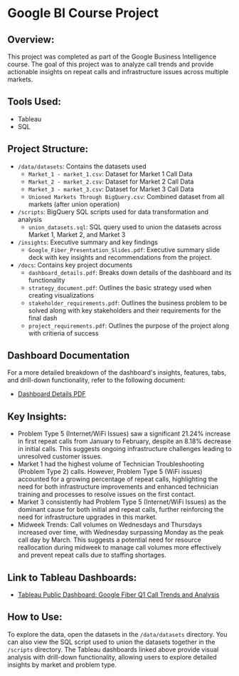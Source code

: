 # Google BI Course Project

## Overview:
This project was completed as part of the Google Business Intelligence course. The goal of this project was to analyze call trends and provide actionable insights on repeat calls and infrastructure issues across multiple markets.

## Tools Used:
- Tableau
- SQL

## Project Structure:
- `/data/datasets`: Contains the datasets used
  - `Market_1 - market_1.csv`: Dataset for Market 1 Call Data
  - `Market_2 - market_2.csv`: Dataset for Market 2 Call Data
  - `Market_3 - market_3.csv`: Dataset for Market 3 Call Data
  - `Unioned Markets Through BigQuery.csv`: Combined dataset from all markets (after union operation)
- `/scripts`: BigQuery SQL scripts used for data transformation and analysis
  - `union_datasets.sql`: SQL query used to union the datasets across Market 1, Market 2, and Market 3
- `/insights`: Executive summary and key findings
  - `Google_Fiber_Presentation_Slides.pdf`: Executive summary slide deck with key insights and recommendations from the project.
- `/docs`: Contains key project documents
  - `dashboard_details.pdf`: Breaks down details of the dashboard and its functionality
  - `strategy_document.pdf`: Outlines the basic strategy used when creating visualizations
  - `stakeholder_requirements.pdf`: Outlines the business problem to be solved along with key stakeholders and their requirements for the final dash
  - `project_requirements.pdf`: Outlines the purpose of the project along with critieria of success


## Dashboard Documentation
For a more detailed breakdown of the dashboard's insights, features, tabs, and drill-down functionality, refer to the following document:
- [Dashboard Details PDF](./docs/dashboard_details.pdf)

## Key Insights:
- Problem Type 5 (Internet/WiFi Issues) saw a significant 21.24% increase in first repeat calls from January to February, despite an 8.18% decrease in initial calls. This suggests ongoing infrastructure challenges leading to unresolved customer issues.
- Market 1 had the highest volume of Technician Troubleshooting (Problem Type 2) calls. However, Problem Type 5 (WiFi issues) accounted for a growing percentage of repeat calls, highlighting the need for both infrastructure improvements and enhanced technician training and processes to resolve issues on the first contact.
- Market 3 consistently had Problem Type 5 (Internet/WiFi Issues) as the dominant cause for both initial and repeat calls, further reinforcing the need for infrastructure upgrades in this market.
- Midweek Trends: Call volumes on Wednesdays and Thursdays increased over time, with Wednesday surpassing Monday as the peak call day by March. This suggests a potential need for resource reallocation during midweek to manage call volumes more effectively and prevent repeat calls due to staffing shortages.

## Link to Tableau Dashboards:
- [Tableau Public Dashboard: Google Fiber Q1 Call Trends and Analysis](https://public.tableau.com/views/CourseProjectGoogleFiberRepeatCallTrendsandInsights/Tables?:language=en-US&:sid=&:redirect=auth&:display_count=n&:origin=viz_share_link)

## How to Use:
To explore the data, open the datasets in the `/data/datasets` directory. You can also view the SQL script used to union the datasets together in the `/scripts` directory. The Tableau dashboards linked above provide visual analysis with drill-down functionality, allowing users to explore detailed insights by market and problem type.
